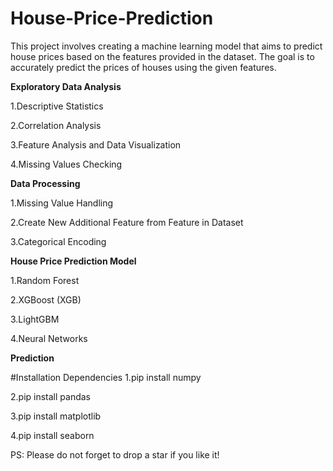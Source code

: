# House-Price-Prediction
This project involves creating a machine learning model that aims to predict house prices based on the features provided in the dataset. The goal is to accurately predict the prices of houses using the given features.

**Exploratory Data Analysis**

1.Descriptive Statistics

2.Correlation Analysis

3.Feature Analysis and Data Visualization

4.Missing Values Checking

**Data Processing**

1.Missing Value Handling

2.Create New Additional Feature from Feature in Dataset

3.Categorical Encoding

**House Price Prediction Model**

1.Random Forest

2.XGBoost (XGB)

3.LightGBM

4.Neural Networks

**Prediction**

#Installation Dependencies
1.pip install numpy

2.pip install pandas

3.pip install matplotlib

4.pip install seaborn

PS: Please do not forget to drop a star if you like it!
